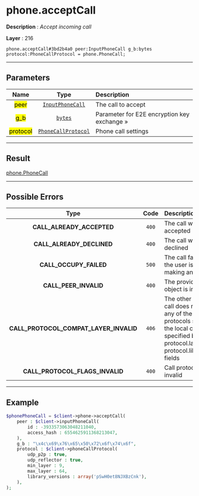 # phone.acceptCall

**Description** : *Accept incoming call*

**Layer** : 216

```tl
phone.acceptCall#3bd2b4a0 peer:InputPhoneCall g_b:bytes protocol:PhoneCallProtocol = phone.PhoneCall;
```

---

## Parameters

| Name | Type | Description |
| :---: | :---: | :--- |
| <mark>peer</mark> | [`InputPhoneCall`](type/InputPhoneCall) | The call to accept |
| <mark>g_b</mark> | [`bytes`](type/bytes) | Parameter for E2E encryption key exchange » |
| <mark>protocol</mark> | [`PhoneCallProtocol`](type/PhoneCallProtocol) | Phone call settings |

---

## Result

[phone.PhoneCall](type/phone.PhoneCall)

---

## Possible Errors

| Type | Code | Description |
| :---: | :---: | :--- |
| **CALL_ALREADY_ACCEPTED** | `400` | The call was already accepted |
| **CALL_ALREADY_DECLINED** | `400` | The call was already declined |
| **CALL_OCCUPY_FAILED** | `500` | The call failed because the user is already making another call |
| **CALL_PEER_INVALID** | `400` | The provided call peer object is invalid |
| **CALL_PROTOCOL_COMPAT_LAYER_INVALID** | `406` | The other side of the call does not support any of the VoIP protocols supported by the local client, as specified by the protocol.layer and protocol.library_versions fields |
| **CALL_PROTOCOL_FLAGS_INVALID** | `400` | Call protocol flags invalid |

---

## Example

```php
$phonePhoneCall = $client->phone->acceptCall(
	peer : $client->inputPhoneCall(
		id : -3933573063048211040,
		access_hash : 6554625911368213047,
	),
	g_b : "\x4c\x69\x76\x65\x50\x72\x6f\x74\x6f",
	protocol : $client->phoneCallProtocol(
		udp_p2p : true,
		udp_reflector : true,
		min_layer : 9,
		max_layer : 64,
		library_versions : array('pSwH0et8NJXBzCnk'),
	),
);
```
